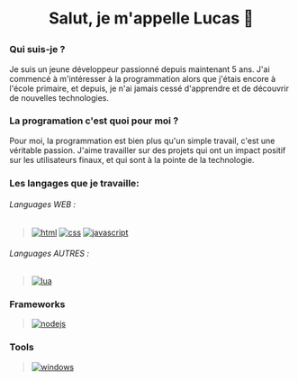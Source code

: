 # <p align="center">Salut, je m'appelle Lucas 👋</p>

### Qui suis-je ?

Je suis un jeune développeur passionné depuis maintenant 5 ans. J'ai commencé à m'intéresser à la programmation alors que j'étais encore à l'école primaire, et depuis, je n'ai jamais cessé d'apprendre et de découvrir de nouvelles technologies.

### La programation c'est quoi pour moi ?

Pour moi, la programmation est bien plus qu'un simple travail, c'est une véritable passion. J'aime travailler sur des projets qui ont un impact positif sur les utilisateurs finaux, et qui sont à la pointe de la technologie.

### Les langages que je travaille:

###### Languages WEB :

> [![html](https://img.shields.io/badge/HTML-323330?style=for-the-badge&logo=html5&logoColor=f2672c)](https://fr.wikipedia.org/wiki/HTML5)
> [![css](https://img.shields.io/badge/CSS-323330?style=for-the-badge&logo=css3&logoColor=30aadd)](https://fr.wikipedia.org/wiki/Feuilles_de_style_en_cascade)
> [![javascript](https://img.shields.io/badge/JavaScript-323330?style=for-the-badge&logo=javascript&logoColor=f1c026)](https://fr.wikipedia.org/wiki/JavaScript)

###### Languages AUTRES :

> [![lua](https://img.shields.io/badge/Lua-323330?style=for-the-badge&logo=lua&logoColor=000080)](https://fr.wikipedia.org/wiki/Lua)


### Frameworks
> [![nodejs](https://img.shields.io/badge/Node.js-43853D?style=for-the-badge&logo=node.js&logoColor=white)](https://fr.wikipedia.org/wiki/Nodejs)
>
### Tools
> [![windows](https://img.shields.io/badge/Windows_10-0078D6?style=for-the-badge&logo=windows&logoColor=white)](https://fr.wikipedia.org/wiki/Microsoft_Windows)
